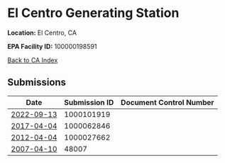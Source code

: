 # El Centro Generating Station

**Location:** El Centro, CA

**EPA Facility ID:** 100000198591

[Back to CA Index](../../index.md)

## Submissions

| Date | Submission ID | Document Control Number |
|------|--------------|-------------------------|
| [2022-09-13](submissions/1000101919.md) | 1000101919 |  |
| [2017-04-04](submissions/1000062846.md) | 1000062846 |  |
| [2012-04-04](submissions/1000027662.md) | 1000027662 |  |
| [2007-04-10](submissions/48007.md) | 48007 |  |

